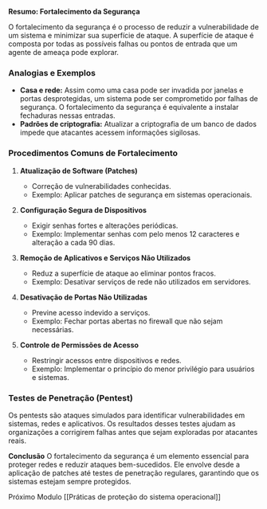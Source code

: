 **Resumo: Fortalecimento da Segurança**

O fortalecimento da segurança é o processo de reduzir a vulnerabilidade de um sistema e minimizar sua superfície de ataque. A superfície de ataque é composta por todas as possíveis falhas ou pontos de entrada que um agente de ameaça pode explorar.

### **Analogias e Exemplos**

- **Casa e rede:** Assim como uma casa pode ser invadida por janelas e portas desprotegidas, um sistema pode ser comprometido por falhas de segurança. O fortalecimento da segurança é equivalente a instalar fechaduras nessas entradas.
- **Padrões de criptografia:** Atualizar a criptografia de um banco de dados impede que atacantes acessem informações sigilosas.

### **Procedimentos Comuns de Fortalecimento**

1. **Atualização de Software (Patches)**
    
    - Correção de vulnerabilidades conhecidas.
    - Exemplo: Aplicar patches de segurança em sistemas operacionais.
2. **Configuração Segura de Dispositivos**
    
    - Exigir senhas fortes e alterações periódicas.
    - Exemplo: Implementar senhas com pelo menos 12 caracteres e alteração a cada 90 dias.
3. **Remoção de Aplicativos e Serviços Não Utilizados**
    
    - Reduz a superfície de ataque ao eliminar pontos fracos.
    - Exemplo: Desativar serviços de rede não utilizados em servidores.
4. **Desativação de Portas Não Utilizadas**
    
    - Previne acesso indevido a serviços.
    - Exemplo: Fechar portas abertas no firewall que não sejam necessárias.
5. **Controle de Permissões de Acesso**
    
    - Restringir acessos entre dispositivos e redes.
    - Exemplo: Implementar o princípio do menor privilégio para usuários e sistemas.

### **Testes de Penetração (Pentest)**

Os pentests são ataques simulados para identificar vulnerabilidades em sistemas, redes e aplicativos. Os resultados desses testes ajudam as organizações a corrigirem falhas antes que sejam exploradas por atacantes reais.

**Conclusão** O fortalecimento da segurança é um elemento essencial para proteger redes e reduzir ataques bem-sucedidos. Ele envolve desde a aplicação de patches até testes de penetração regulares, garantindo que os sistemas estejam sempre protegidos.

Próximo Modulo [[Práticas de proteção do sistema operacional]]
